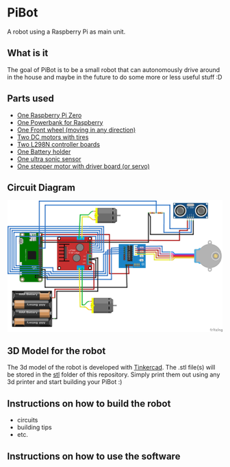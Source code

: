 # PiBot
A robot using a Raspberry Pi as main unit. 


## What is it
The goal of PiBot is to be a small robot that can autonomously drive around in the house and maybe in the future to do some more or less useful stuff :D 

## Parts used
- [One Raspberry Pi Zero](https://www.amazon.de/Raspberry-Pi-Zero-WH-512/dp/B07C7FHJDX)
- [One Powerbank for Raspberry](https://www.amazon.de/gp/product/B018R0F4YQ)
- [One Front wheel (moving in any direction)](https://www.amazon.de/gp/product/B001HGJ7GY)
- [Two DC motors with tires](https://www.amazon.de/gp/product/B06Y5RMF8Q)
- [Two L298N controller boards](https://www.amazon.de/gp/product/B077YC3JX9)
- [One Battery holder](https://www.amazon.de/gp/product/B077YC3JX9)
- [One ultra sonic sensor](https://www.amazon.de/Elegoo-HC-SR04-Ultraschallmodul-Distanzsensor-MEGA2560/dp/B01M9CMJ9O)
- [One stepper motor with driver board (or servo)](https://www.amazon.de/gp/product/B01IP7IOGQ)

## Circuit Diagram

![Circuit Diagram](docs/PiBot_circuit_diagram.png)

## 3D Model for the robot
The 3d model of the robot is developed with [Tinkercad](https://www.tinkercad.com/).
The .stl file(s) will be stored in the [stl](stl) folder of this repository.
Simply print them out using any 3d printer and start building your PiBot :)

## Instructions on how to build the robot
- circuits 
- building tips
- etc.

## Instructions on how to use the software
